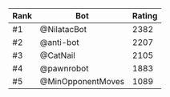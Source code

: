 Rank|Bot|Rating
---|---|---
#1|@NilatacBot|2382
#2|@anti-bot|2207
#3|@CatNail|2105
#4|@pawnrobot|1883
#5|@MinOpponentMoves|1089
